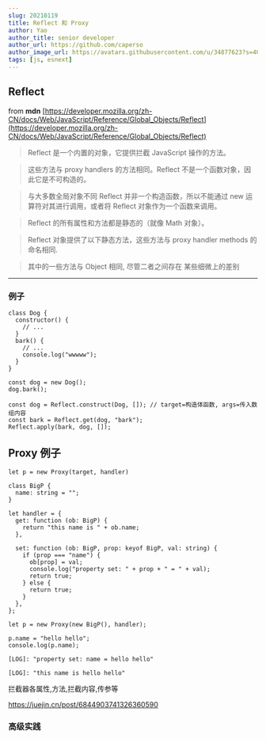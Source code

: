 ```yaml
---
slug: 20210119
title: Reflect 和 Proxy
author: Yao
author_title: senior developer
author_url: https://github.com/caperso
author_image_url: https://avatars.githubusercontent.com/u/34877623?s=400&u=8da3f1b8199cdbd5591ea229149fa663f2011065&v=4
tags: [js, esnext]
---
```


## Reflect

from **mdn** [https://developer.mozilla.org/zh-CN/docs/Web/JavaScript/Reference/Global_Objects/Reflect](https://developer.mozilla.org/zh-CN/docs/Web/JavaScript/Reference/Global_Objects/Reflect)

> Reflect 是一个内置的对象，它提供拦截 JavaScript 操作的方法。

> 这些方法与 proxy handlers 的方法相同。Reflect 不是一个函数对象，因此它是不可构造的。

> 与大多数全局对象不同 Reflect 并非一个构造函数，所以不能通过 new 运算符对其进行调用，或者将 Reflect 对象作为一个函数来调用。

> Reflect 的所有属性和方法都是静态的（就像 Math 对象）。

> Reflect 对象提供了以下静态方法，这些方法与 proxy handler methods 的命名相同.

> 其中的一些方法与 Object 相同, 尽管二者之间存在 某些细微上的差别

<!--truncate-->

---

### 例子

```tsx
class Dog {
  constructor() {
    // ...
  }
  bark() {
    // ...
    console.log("wwwww");
  }
}
```

```tsx
const dog = new Dog();
dog.bark();
```

```tsx
const dog = Reflect.construct(Dog, []); // target=构造体函数, args=传入数组内容
const bark = Reflect.get(dog, "bark");
Reflect.apply(bark, dog, []);
```

## Proxy 例子

`let p = new Proxy(target, handler)`

```tsx
class BigP {
  name: string = "";
}

let handler = {
  get: function (ob: BigP) {
    return "this name is " + ob.name;
  },

  set: function (ob: BigP, prop: keyof BigP, val: string) {
    if (prop === "name") {
      ob[prop] = val;
      console.log("property set: " + prop + " = " + val);
      return true;
    } else {
      return true;
    }
  },
};

let p = new Proxy(new BigP(), handler);

p.name = "hello hello";
console.log(p.name);
```

`[LOG]: "property set: name = hello hello"`

`[LOG]: "this name is hello hello"`

拦截器各属性,方法,拦截内容,传参等

<https://juejin.cn/post/6844903741326360590>

### 高级实践
